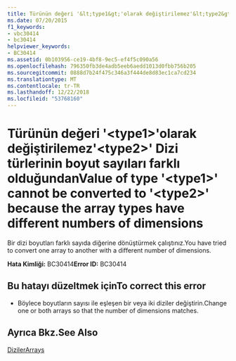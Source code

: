 ```yaml
---
title: Türünün değeri '&lt;type1&gt;'olarak değiştirilemez'&lt;type2&gt;' Dizi türlerinin boyut sayıları farklı olduğundan
ms.date: 07/20/2015
f1_keywords:
- vbc30414
- bc30414
helpviewer_keywords:
- BC30414
ms.assetid: 0b103956-ce19-4bf8-9ec5-ef4f5c090a56
ms.openlocfilehash: 796350fb3de4adb5eeb6aedd1013d0fbb756b205
ms.sourcegitcommit: 0888d7b24f475c346a3f444de8d83ec1ca7cd234
ms.translationtype: MT
ms.contentlocale: tr-TR
ms.lasthandoff: 12/22/2018
ms.locfileid: "53768160"
---
```

# <a name="value-of-type-lttype1gt-cannot-be-converted-to-lttype2gt-because-the-array-types-have-different-numbers-of-dimensions"></a><span data-ttu-id="5f759-102">Türünün değeri '&lt;type1&gt;'olarak değiştirilemez'&lt;type2&gt;' Dizi türlerinin boyut sayıları farklı olduğundan</span><span class="sxs-lookup"><span data-stu-id="5f759-102">Value of type '&lt;type1&gt;' cannot be converted to '&lt;type2&gt;' because the array types have different numbers of dimensions</span></span>
<span data-ttu-id="5f759-103">Bir dizi boyutları farklı sayıda diğerine dönüştürmek çalıştınız.</span><span class="sxs-lookup"><span data-stu-id="5f759-103">You have tried to convert one array to another with a different number of dimensions.</span></span>  
  
 <span data-ttu-id="5f759-104">**Hata Kimliği:** BC30414</span><span class="sxs-lookup"><span data-stu-id="5f759-104">**Error ID:** BC30414</span></span>  
  
## <a name="to-correct-this-error"></a><span data-ttu-id="5f759-105">Bu hatayı düzeltmek için</span><span class="sxs-lookup"><span data-stu-id="5f759-105">To correct this error</span></span>  
  
-   <span data-ttu-id="5f759-106">Böylece boyutların sayısı ile eşleşen bir veya iki diziler değiştirin.</span><span class="sxs-lookup"><span data-stu-id="5f759-106">Change one or both arrays so that the number of dimensions matches.</span></span>  
  
## <a name="see-also"></a><span data-ttu-id="5f759-107">Ayrıca Bkz.</span><span class="sxs-lookup"><span data-stu-id="5f759-107">See Also</span></span>  
 [<span data-ttu-id="5f759-108">Diziler</span><span class="sxs-lookup"><span data-stu-id="5f759-108">Arrays</span></span>](../../visual-basic/programming-guide/language-features/arrays/index.md)
